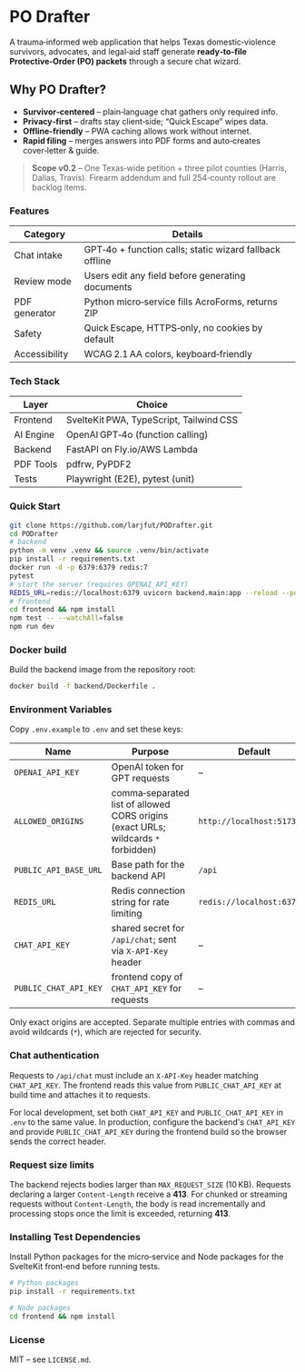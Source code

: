 # PO Drafter

A trauma‑informed web application that helps Texas domestic‑violence survivors,
advocates, and legal‑aid staff generate **ready‑to‑file Protective‑Order (PO) packets**
through a secure chat wizard.

## Why PO Drafter?
* **Survivor‑centered** – plain‑language chat gathers only required info.
* **Privacy‑first** – drafts stay client‑side; “Quick Escape” wipes data.
* **Offline‑friendly** – PWA caching allows work without internet.
* **Rapid filing** – merges answers into PDF forms and auto‑creates cover‑letter & guide.

> **Scope v0.2** – One Texas‑wide petition + three pilot counties (Harris, Dallas, Travis).
> Firearm addendum and full 254‑county rollout are backlog items.

### Features
| Category      | Details                                                 |
|---------------|---------------------------------------------------------|
| Chat intake   | GPT‑4o + function calls; static wizard fallback offline |
| Review mode   | Users edit any field before generating documents        |
| PDF generator | Python micro‑service fills AcroForms, returns ZIP       |
| Safety        | Quick Escape, HTTPS‑only, no cookies by default         |
| Accessibility | WCAG 2.1 AA colors, keyboard‑friendly                   |

### Tech Stack
| Layer      | Choice                                 |
|------------|----------------------------------------|
| Frontend   | SvelteKit PWA, TypeScript, Tailwind CSS |
| AI Engine  | OpenAI GPT‑4o (function calling)       |
| Backend    | FastAPI on Fly.io/AWS Lambda           |
| PDF Tools  | pdfrw, PyPDF2                          |
| Tests      | Playwright (E2E), pytest (unit)        |

### Quick Start
```bash
git clone https://github.com/larjfut/PODrafter.git
cd PODrafter
# backend
python -m venv .venv && source .venv/bin/activate
pip install -r requirements.txt
docker run -d -p 6379:6379 redis:7
pytest
# start the server (requires OPENAI_API_KEY)
REDIS_URL=redis://localhost:6379 uvicorn backend.main:app --reload --port 8080
# frontend
cd frontend && npm install
npm test -- --watchAll=false
npm run dev
```

### Docker build

Build the backend image from the repository root:

```bash
docker build -f backend/Dockerfile .
```

### Environment Variables

Copy `.env.example` to `.env` and set these keys:

| Name | Purpose | Default |
|------|---------|---------|
| `OPENAI_API_KEY` | OpenAI token for GPT requests | – |
| `ALLOWED_ORIGINS` | comma‑separated list of allowed CORS origins (exact URLs; wildcards `*` forbidden) | `http://localhost:5173` |
| `PUBLIC_API_BASE_URL` | Base path for the backend API | `/api` |
| `REDIS_URL` | Redis connection string for rate limiting | `redis://localhost:6379/0` |
| `CHAT_API_KEY` | shared secret for `/api/chat`; sent via `X-API-Key` header | – |
| `PUBLIC_CHAT_API_KEY` | frontend copy of `CHAT_API_KEY` for requests | – |

Only exact origins are accepted. Separate multiple entries with commas and avoid wildcards (`*`), which are rejected for security.

### Chat authentication

Requests to `/api/chat` must include an `X-API-Key` header matching `CHAT_API_KEY`. The frontend reads this value from `PUBLIC_CHAT_API_KEY` at build time and attaches it to requests.

For local development, set both `CHAT_API_KEY` and `PUBLIC_CHAT_API_KEY` in `.env` to the same value. In production, configure the backend's `CHAT_API_KEY` and provide `PUBLIC_CHAT_API_KEY` during the frontend build so the browser sends the correct header.

### Request size limits

The backend rejects bodies larger than `MAX_REQUEST_SIZE` (10 KB). Requests declaring a larger `Content-Length` receive a **413**. For chunked or streaming requests without `Content-Length`, the body is read incrementally and processing stops once the limit is exceeded, returning **413**.

### Installing Test Dependencies

Install Python packages for the micro‑service and Node packages for the SvelteKit front‑end before running tests.

```bash
# Python packages
pip install -r requirements.txt

# Node packages
cd frontend && npm install
```

### License

MIT – see `LICENSE.md`.
